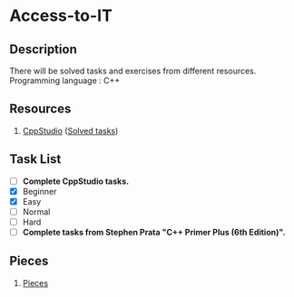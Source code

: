 # Access-to-IT

## Description 

There will be solved tasks and exercises from different resources.
Programming language : C++

## Resources

1. [CppStudio](http://cppstudio.com/cat/285/)   ([Solved tasks](https://github.com/vvhappyguy/Access-to-IT/tree/master/CppStudio))

## Task List

- [ ] **Complete CppStudio tasks.**
- [x] Beginner
- [x] Easy
- [ ] Normal
- [ ] Hard 
- [ ] **Complete tasks from Stephen Prata "C++ Primer Plus (6th Edition)".**

## Pieces

1. [Pieces](https://github.com/vvhappyguy/Access-to-IT/blob/master/Pieces.md)

